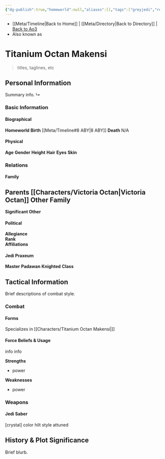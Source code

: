 ```yaml
---
{"dg-publish":true,"homeworld":null,"aliases":[],"tags":["greyjedi","resistance","forcesensitive","unfinished","character"],"permalink":"/characters/titanium-octan-makensi/","dgPassFrontmatter":true}
---
```


- [[Meta/Timeline\|Back to Home]] | [[Meta/Directory\|Back to Directory]] | [Back to Ao3](https://archiveofourown.org/works/19334440/chapters/45992584)
- Also known as 

# Titanium Octan Makensi
>titles, taglines, etc

## Personal Information
Summary info.
↳ 

### Basic Information

#### Biographical
**Homeworld** 
**Birth** [[Meta/Timeline#8 ABY\|8 ABY]]
**Death** N/A

#### Physical
**Age** 
**Gender** 
**Height** 
**Hair** 
**Eyes** 
**Skin** 

### Relations

#### Family
**Parents** [[Characters/Victoria Octan\|Victoria Octan]] 
**Other Family**
- 

**Significant Other** 

#### Political
**Allegiance**  
**Rank**  
**Affiliations**  

#### Jedi Praxeum
**Master** 
**Padawan** 
**Knighted** 
**Class** 

## Tactical Information
Brief descriptions of combat style.

### Combat

#### Forms
Specializes in [[Characters/Titanium Octan Makensi\|]] 

#### Force Beliefs & Usage
info info 

**Strengths**
- power

**Weaknesses**
- power

### Weapons

#### Jedi Saber
[crystal] color hilt style attuned

## History & Plot Significance
Brief blurb.